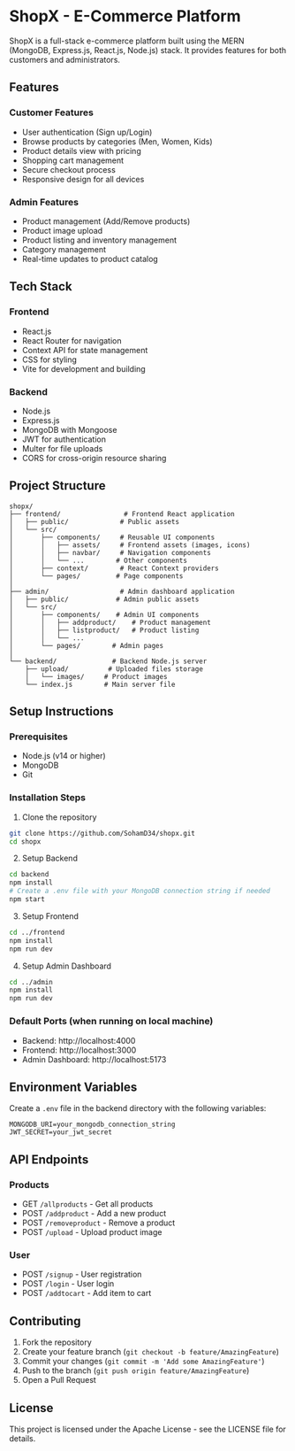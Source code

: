 # ShopX - E-Commerce Platform

ShopX is a full-stack e-commerce platform built using the MERN (MongoDB, Express.js, React.js, Node.js) stack. It provides features for both customers and administrators.

## Features

### Customer Features
- User authentication (Sign up/Login)
- Browse products by categories (Men, Women, Kids)
- Product details view with pricing
- Shopping cart management
- Secure checkout process
- Responsive design for all devices

### Admin Features
- Product management (Add/Remove products)
- Product image upload
- Product listing and inventory management
- Category management
- Real-time updates to product catalog

## Tech Stack

### Frontend
- React.js
- React Router for navigation
- Context API for state management
- CSS for styling
- Vite for development and building

### Backend
- Node.js
- Express.js
- MongoDB with Mongoose
- JWT for authentication
- Multer for file uploads
- CORS for cross-origin resource sharing

## Project Structure

```
shopx/
├── frontend/                # Frontend React application
│   ├── public/             # Public assets
│   └── src/
│       ├── components/     # Reusable UI components
│       │   ├── assets/     # Frontend assets (images, icons)
│       │   ├── navbar/     # Navigation components
│       │   └── ...        # Other components
│       ├── context/        # React Context providers
│       └── pages/         # Page components
│
├── admin/                  # Admin dashboard application
│   ├── public/            # Admin public assets
│   └── src/
│       ├── components/    # Admin UI components
│       │   ├── addproduct/    # Product management
│       │   ├── listproduct/   # Product listing
│       │   └── ...
│       └── pages/        # Admin pages
│
└── backend/              # Backend Node.js server
    ├── upload/          # Uploaded files storage
    │   └── images/     # Product images
    └── index.js        # Main server file
```

## Setup Instructions

### Prerequisites
- Node.js (v14 or higher)
- MongoDB
- Git

### Installation Steps

1. Clone the repository
```bash
git clone https://github.com/SohamD34/shopx.git
cd shopx
```

2. Setup Backend
```bash
cd backend
npm install
# Create a .env file with your MongoDB connection string if needed
npm start
```

3. Setup Frontend
```bash
cd ../frontend
npm install
npm run dev
```

4. Setup Admin Dashboard
```bash
cd ../admin
npm install
npm run dev
```

### Default Ports (when running on local machine)
- Backend: http://localhost:4000
- Frontend: http://localhost:3000
- Admin Dashboard: http://localhost:5173

## Environment Variables

Create a `.env` file in the backend directory with the following variables:
```
MONGODB_URI=your_mongodb_connection_string
JWT_SECRET=your_jwt_secret
```

## API Endpoints

### Products
- GET `/allproducts` - Get all products
- POST `/addproduct` - Add a new product
- POST `/removeproduct` - Remove a product
- POST `/upload` - Upload product image

### User
- POST `/signup` - User registration
- POST `/login` - User login
- POST `/addtocart` - Add item to cart

## Contributing

1. Fork the repository
2. Create your feature branch (`git checkout -b feature/AmazingFeature`)
3. Commit your changes (`git commit -m 'Add some AmazingFeature'`)
4. Push to the branch (`git push origin feature/AmazingFeature`)
5. Open a Pull Request

## License

This project is licensed under the Apache License - see the LICENSE file for details.

